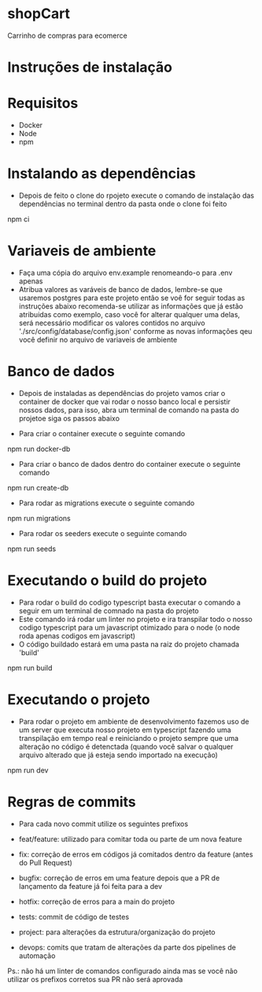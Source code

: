 # shopCart
Carrinho de compras para ecomerce


# Instruções de instalação

# Requisitos
- Docker
- Node
- npm

# Instalando as dependências
- Depois de feito o clone do rpojeto execute o comando de instalação das dependências no terminal dentro da pasta onde o clone foi feito
<bash>
    npm ci
</bash>

# Variaveis de ambiente
- Faça uma cópia do arquivo env.example renomeando-o para .env apenas
- Atribua valores as varáveis de banco de dados, lembre-se que usaremos postgres para este projeto então se voê for seguir todas as instruções abaixo recomenda-se utilizar 
as informações que já estão atribuidas como exemplo, caso você for alterar qualquer uma delas, será necessário modificar os valores contidos no 
arquivo './src/config/database/config.json' conforme as novas informações qeu você definir no arquivo de variaveis de ambiente 

# Banco de dados
- Depois de instaladas as dependências do projeto vamos criar o container de docker que vai rodar o nosso banco local e persistir nossos dados, 
para isso, abra um terminal de comando na pasta do projetoe siga os passos abaixo

- Para criar o container execute o seguinte comando
<bash> 
    npm run docker-db
</bash>

- Para criar o banco de dados dentro do container execute o seguinte comando
<bash> 
    npm run create-db
</bash>

- Para rodar as migrations execute o seguinte comando
<bash> 
    npm run migrations
</bash>

- Para rodar os seeders execute o seguinte comando
<bash> 
    npm run seeds
</bash>

# Executando o build do projeto
- Para rodar o build do codigo typescript basta executar o comando a seguir em um terminal de comnado na pasta do projeto
- Este comando irá rodar um linter no projeto e ira transpilar todo o nosso codigo typescript para um javascript otimizado para o node (o node roda apenas codigos em javascript)
- O código buildado estará em uma pasta na raiz do projeto chamada 'build'

<bash>
    npm run build
</bash>

# Executando o projeto
- Para rodar o projeto em ambiente de desenvolvimento fazemos uso de um server que executa nosso projeto em typescript fazendo uma transpilação em tempo real e reiniciando o 
projeto sempre que uma alteração no código é detenctada (quando você salvar o qualquer arquivo alterado que já esteja sendo importado na execução)
<bash>
    npm run dev
</bash>


# Regras de commits
- Para cada novo commit utilize os seguintes prefixos

- feat/feature: utilizado para comitar toda ou parte de um nova feature
- fix: correção de erros em códigos já comitados dentro da feature (antes do Pull Request)
- bugfix: correção de erros em uma feature depois que a PR de lançamento da feature já foi feita para a dev
- hotfix: correção de erros para a main do projeto
- tests: commit de código de testes
- project: para alterações da estrutura/organização do projeto
- devops: comits que tratam de alterações da parte dos pipelines de automação

Ps.: não há um linter de comandos configurado ainda mas se você não utilizar os prefixos corretos sua PR não será aprovada